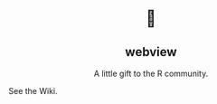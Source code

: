 <div align="center">
<h1>🎁</h1>
<h2>webview</h2>
<p>A little gift to the R community.</p>
</div>
<p>See the Wiki.</p>

